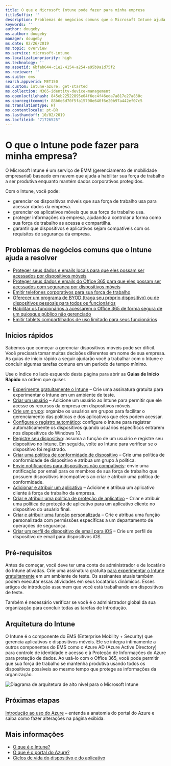```yaml
---
title: O que o Microsoft Intune pode fazer para minha empresa
titleSuffix: ''
description: Problemas de negócios comuns que o Microsoft Intune ajuda a resolver.
keywords: ''
author: dougeby
ms.author: dougeby
manager: dougeby
ms.date: 02/26/2019
ms.topic: overview
ms.service: microsoft-intune
ms.localizationpriority: high
ms.technology: ''
ms.assetid: 6bfab644-c1e2-4154-a254-e95b9a1d75f2
ms.reviewer: ''
ms.suite: ems
search.appverid: MET150
ms.custom: intune-azure; get-started
ms.collection: M365-identity-device-management
ms.openlocfilehash: 845eb22522895e04f6ec4f46eda7a817e27a830c
ms.sourcegitcommit: 88b6e6d70f5fa15708e640f6e20b97a442ef07c5
ms.translationtype: HT
ms.contentlocale: pt-BR
ms.lasthandoff: 10/02/2019
ms.locfileid: "71726525"
---
```

# <a name="what-can-intune-do-for-my-company"></a>O que o Intune pode fazer para minha empresa?
O Microsoft Intune é um serviço de EMM (gerenciamento de mobilidade empresarial) baseado em nuvem que ajuda a habilitar sua força de trabalho a ser produtiva enquanto mantém dados corporativos protegidos.

Com o Intune, você pode:

- gerenciar os dispositivos móveis que sua força de trabalho usa para acessar dados da empresa.
- gerenciar os aplicativos móveis que sua força de trabalho usa.
- proteger informações da empresa, ajudando a controlar a forma como sua força de trabalho as acessa e compartilha.
- garantir que dispositivos e aplicativos sejam compatíveis com os requisitos de segurança da empresa.

## <a name="common-business-problems-that-intune-helps-solve"></a>Problemas de negócios comuns que o Intune ajuda a resolver

* [Proteger seus dados e emails locais para que eles possam ser acessados por dispositivos móveis](common-scenarios.md#protecting-your-on-premises-email-and-data-so-it-can-be-safely-accessed-by-mobile-devices)
* [Proteger seus dados e emails do Office 365 para que eles possam ser acessados com segurança por dispositivos móveis](common-scenarios.md#protecting-your-office-365-email-and-data-so-it-can-be-safely-accessed-by-mobile-devices)
* [Emitir telefones corporativos para sua força de trabalho](common-scenarios.md#issue-corporate-owned-phones-to-your-employees)
* [Oferecer um programa de BYOD (traga seu próprio dispositivo) ou de dispositivos pessoais para todos os funcionários](common-scenarios.md#offer-a-bring-your-own-device-program-to-all-employees)
* [Habilitar os funcionários a acessarem o Office 365 de forma segura de um quiosque público não gerenciado](common-scenarios.md#enable-your-employees-to-securely-access-office-365-from-an-unmanaged-public-kiosk)
* [Emitir tablets compartilhados de uso limitado para seus funcionários](common-scenarios.md#issue-limited-use-shared-tablets-to-your-employees)

## <a name="quickstarts"></a>Inícios rápidos

Sabemos que começar a gerenciar dispositivos móveis pode ser difícil. Você precisará tomar muitas decisões diferentes em nome de sua empresa. As guias de início rápido a seguir ajudarão você a trabalhar com o Intune e concluir algumas tarefas comuns em um período de tempo mínimo.

Use o índice no lado esquerdo desta página para abrir as **Guias de Início Rápido** na ordem que quiser.

- [Experimente gratuitamente o Intune](free-trial-sign-up.md) – Crie uma assinatura gratuita para experimentar o Intune em um ambiente de teste.    
- [Criar um usuário](quickstart-create-user.md) – Adicione um usuário ao Intune para permitir que ele acesse os recursos da empresa em dispositivos móveis.
- [Crie um grupo](quickstart-create-group.md): organize os usuários em grupos para facilitar o gerenciamento das políticas e dos aplicativos que eles podem acessar.
- [Configure o registro automático](../enrollment/quickstart-setup-auto-enrollment.md): configure o Intune para registrar automaticamente os dispositivos quando usuários específicos entrarem nos dispositivos do Windows 10.
- [Registre seu dispositivo](../enrollment/quickstart-enroll-windows-device.md): assuma a função de um usuário e registre seu dispositivo no Intune. Em seguida, volte ao Intune para verificar se o dispositivo foi registrado.
- [Criar uma política de conformidade de dispositivo](../protect/quickstart-set-password-length-android.md) – Crie uma política de conformidade de dispositivo e atribua um grupo à política.
- [Envie notificações para dispositivos não compatíveis](../protect/quickstart-send-notification.md): envie uma notificação por email para os membros de sua força de trabalho que possuem dispositivos incompatíveis ao criar e atribuir uma política de conformidade.
- [Adicionar e atribuir um aplicativo](../apps/quickstart-add-assign-app.md) – Adicione e atribua um aplicativo cliente à força de trabalho da empresa.
- [Criar e atribuir uma política de proteção de aplicativo](../apps/quickstart-create-assign-app-policy.md) – Criar e atribuir uma política de proteção de aplicativo para um aplicativo cliente no dispositivo do usuário final.
- [Criar e atribuir uma função personalizada](create-custom-role.md) – Crie e atribua uma função personalizada com permissões específicas a um departamento de operações de segurança. 
- [Criar um perfil de dispositivo de email para iOS](../configuration/quickstart-email-profile.md) – Crie um perfil de dispositivo de email para dispositivos iOS.

## <a name="prerequisites"></a>Pré-requisitos

Antes de começar, você deve ter uma conta de administrador e de locatário do Intune ativadas. Crie uma assinatura gratuita [para experimentar o Intune gratuitamente](free-trial-sign-up.md) em um ambiente de teste. Os assinantes atuais também podem executar essas atividades em seus locatários dinâmicos. Esses artigos de introdução assumem que você está trabalhando em dispositivos de teste.

Também é necessário verificar se você é o administrador global da sua organização para concluir todas as tarefas de Introdução.

## <a name="intune-architecture"></a>Arquitetura do Intune

O Intune é o componente do EMS (Enterprise Mobility + Security) que gerencia aplicativos e dispositivos móveis. Ele se integra intimamente a outros componentes do EMS como o Azure AD (Azure Active Directory) para controle de identidade e acesso e à Proteção de Informações do Azure para proteção de dados. Ao usá-lo com o Office 365, você pode permitir que sua força de trabalho se mantenha produtiva usando todos os dispositivos possíveis ao mesmo tempo que protege as informações da organização.

![Diagrama de arquitetura de alto nível para o Microsoft Intune](./media/get-started-evaluation/intunearchitecture.svg)

## <a name="next-steps"></a>Próximas etapas

[Introdução ao uso do Azure](tutorial-walkthrough-intune-portal.md) – entenda a anatomia do portal do Azure e saiba como fazer alterações na página exibida.

## <a name="learn-more"></a>Mais informações

- [O que é o Intune?](what-is-intune.md)
- [O que é o portal do Azure?](what-is-intune.md)
- [Ciclos de vida do dispositivo e do aplicativo](device-lifecycle.md)
